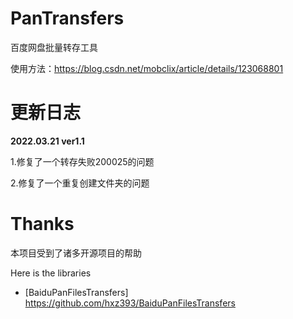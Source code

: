 # PanTransfers
百度网盘批量转存工具

使用方法：https://blog.csdn.net/mobclix/article/details/123068801

# 更新日志
**2022.03.21 ver1.1**

1.修复了一个转存失败200025的问题

2.修复了一个重复创建文件夹的问题 

# Thanks

本项目受到了诸多开源项目的帮助

Here is the libraries

- [BaiduPanFilesTransfers] https://github.com/hxz393/BaiduPanFilesTransfers